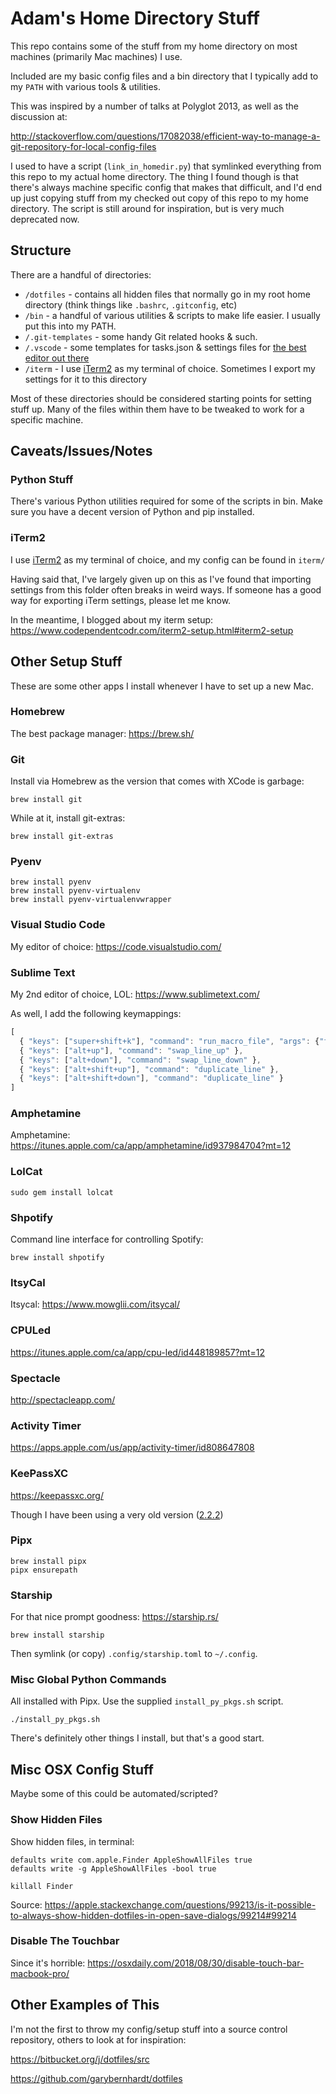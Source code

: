 # Adam's Home Directory Stuff

This repo contains some of the stuff from my home directory on most machines
(primarily Mac machines) I use.

Included are my basic config files and a bin directory that I typically add to
my `PATH` with various tools & utilities.

This was inspired by a number of talks at Polyglot 2013, as well as the
discussion at:

<http://stackoverflow.com/questions/17082038/efficient-way-to-manage-a-git-repository-for-local-config-files>

I used to have a script (`link_in_homedir.py`) that symlinked everything from this
repo to my actual home directory.  The thing I found though is that there's
always machine specific config that makes that difficult, and I'd end up just
copying stuff from my checked out copy of this repo to my home directory.  The
script is still around for inspiration, but is very much deprecated now.

## Structure

There are a handful of directories:

* `/dotfiles` - contains all hidden files that normally go in my root home
  directory (think things like `.bashrc`, `.gitconfig`, etc)
* `/bin` - a handful of various utilities & scripts to make life easier. I
  usually put this into my PATH.
* `/.git-templates` - some handy Git related hooks & such.
* `/.vscode` - some templates for tasks.json & settings files for
  [the best editor out there](https://code.visualstudio.com/)
* `/iterm` - I use [iTerm2](https://iterm2.com/) as my terminal of choice.
  Sometimes I export my settings for it to this directory

Most of these directories should be considered starting points for setting
stuff up.  Many of the files within them have to be tweaked to work for a
specific machine.

## Caveats/Issues/Notes

### Python Stuff

There's various Python utilities required for some of the scripts in bin.
Make sure you have a decent version of Python and pip installed.

### iTerm2

I use [iTerm2](http://www.iterm2.com/#/section/home) as my terminal of choice,
and my config can be found in `iterm/`

Having said that, I've largely given up on this as I've found that importing
settings from this folder often breaks in weird ways.  If someone has a good
way for exporting iTerm settings, please let me know.

In the meantime, I blogged about my iterm setup:
<https://www.codependentcodr.com/iterm2-setup.html#iterm2-setup>

## Other Setup Stuff

These are some other apps I install whenever I have to set up a new Mac.

### Homebrew

The best package manager: <https://brew.sh/>

### Git

Install via Homebrew as the version that comes with XCode is garbage:

```shell
brew install git
```

While at it, install git-extras:

```shell
brew install git-extras
```

### Pyenv

```shell
brew install pyenv
brew install pyenv-virtualenv
brew install pyenv-virtualenvwrapper
```

### Visual Studio Code

My editor of choice: <https://code.visualstudio.com/>

### Sublime Text

My 2nd editor of choice, LOL: <https://www.sublimetext.com/>

As well, I add the following keymappings:

```javascript
[
  { "keys": ["super+shift+k"], "command": "run_macro_file", "args": {"file": "res://Packages/Default/Delete Line.sublime-macro"} },
  { "keys": ["alt+up"], "command": "swap_line_up" },
  { "keys": ["alt+down"], "command": "swap_line_down" },
  { "keys": ["alt+shift+up"], "command": "duplicate_line" },
  { "keys": ["alt+shift+down"], "command": "duplicate_line" }
]
```

### Amphetamine

Amphetamine: <https://itunes.apple.com/ca/app/amphetamine/id937984704?mt=12>

### LolCat

```shell
sudo gem install lolcat
```

### Shpotify

Command line interface for controlling Spotify:

```shell
brew install shpotify
```

### ItsyCal

Itsycal: <https://www.mowglii.com/itsycal/>

### CPULed

<https://itunes.apple.com/ca/app/cpu-led/id448189857?mt=12>

### Spectacle

<http://spectacleapp.com/>

### Activity Timer

<https://apps.apple.com/us/app/activity-timer/id808647808>

### KeePassXC

<https://keepassxc.org/>

Though I have been using a very old version
([2.2.2](https://github.com/keepassxreboot/keepassxc/releases/tag/2.2.0))

### Pipx

```shell
brew install pipx
pipx ensurepath
```

### Starship

For that nice prompt goodness: <https://starship.rs/>

```shell
brew install starship
```

Then symlink (or copy) `.config/starship.toml` to `~/.config`.

### Misc Global Python Commands

All installed with Pipx.  Use the supplied `install_py_pkgs.sh` script.

```shell
./install_py_pkgs.sh
```

There's definitely other things I install, but that's a good start.

## Misc OSX Config Stuff

Maybe some of this could be automated/scripted?

### Show Hidden Files

Show hidden files, in terminal:

```shell
defaults write com.apple.Finder AppleShowAllFiles true
defaults write -g AppleShowAllFiles -bool true

killall Finder
```

Source: <https://apple.stackexchange.com/questions/99213/is-it-possible-to-always-show-hidden-dotfiles-in-open-save-dialogs/99214#99214>

### Disable The Touchbar

Since it's horrible: <https://osxdaily.com/2018/08/30/disable-touch-bar-macbook-pro/>

## Other Examples of This

I'm not the first to throw my config/setup stuff into a source control repository,
others to look at for inspiration:

<https://bitbucket.org/j/dotfiles/src>

<https://github.com/garybernhardt/dotfiles>
